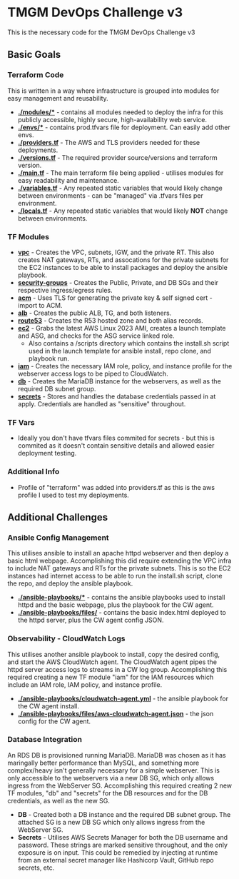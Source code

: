 # TMGM DevOps Challenge v3
This is the necessary code for the TMGM DevOps Challenge v3

## Basic Goals

### Terraform Code
This is written in a way where infrastructure is grouped into modules for easy management and reusability.
- **[./modules/\*](https://github.com/thisismygithubok/tmgm-devops-challenge/tree/main/terraform/modules)** - contains all modules needed to deploy the infra for this publicly accessible, highly secure, high-availability web service.
- **[./envs/\*](https://github.com/thisismygithubok/tmgm-devops-challenge/tree/main/terraform/envs)** - contains prod.tfvars file for deployment. Can easily add other envs.
- **[./providers.tf](https://github.com/thisismygithubok/tmgm-devops-challenge/blob/main/terraform/providers.tf)** - The AWS and TLS providers needed for these deployments.
- **[./versions.tf](https://github.com/thisismygithubok/tmgm-devops-challenge/blob/main/terraform/versions.tf)** - The required provider source/versions and terraform version.
- **[./main.tf](https://github.com/thisismygithubok/tmgm-devops-challenge/blob/main/terraform/main.tf)** - The main terraform file being applied - utilises modules for easy readability and maintenance.
- **[./variables.tf](https://github.com/thisismygithubok/tmgm-devops-challenge/blob/main/terraform/variables.tf)** - Any repeated static variables that would likely change between environments - can be "managed" via .tfvars files per environment.
- **[./locals.tf](https://github.com/thisismygithubok/tmgm-devops-challenge/blob/main/terraform/locals.tf)** - Any repeated static variables that would likely **NOT** change between environments.

### TF Modules
- **[vpc](https://github.com/thisismygithubok/tmgm-devops-challenge/tree/main/terraform/modules/vpc)** - Creates the VPC, subnets, IGW, and the private RT. This also creates NAT gateways, RTs, and assocations for the private subnets for the EC2 instances to be able to install packages and deploy the ansible playbook.
- **[security-groups](https://github.com/thisismygithubok/tmgm-devops-challenge/tree/main/terraform/modules/security-groups)** - Creates the Public, Private, and DB SGs and their respective ingress/egress rules.
- **[acm](https://github.com/thisismygithubok/tmgm-devops-challenge/tree/main/terraform/modules/acm)** - Uses TLS for generating the private key & self signed cert - import to ACM.
- **[alb](https://github.com/thisismygithubok/tmgm-devops-challenge/tree/main/terraform/modules/alb)** - Creates the public ALB, TG, and both listeners.
- **[route53](https://github.com/thisismygithubok/tmgm-devops-challenge/tree/main/terraform/modules/route53)** - Creates the R53 hosted zone and both alias records.
- **[ec2](https://github.com/thisismygithubok/tmgm-devops-challenge/tree/main/terraform/modules/ec2)** - Grabs the latest AWS Linux 2023 AMI, creates a launch template and ASG, and checks for the ASG service linked role.
    - Also contains a /scripts directory which contains the install.sh script used in the launch template for ansible install, repo clone, and playbook run.
- **[iam](https://github.com/thisismygithubok/tmgm-devops-challenge/tree/main/terraform/modules/iam)** - Creates the necessary IAM role, policy, and instance profile for the webserver access logs to be piped to CloudWatch.
- **[db](https://github.com/thisismygithubok/tmgm-devops-challenge/tree/main/terraform/modules/db)** - Creates the MariaDB instance for the webservers, as well as the required DB subnet group.
- **[secrets](https://github.com/thisismygithubok/tmgm-devops-challenge/tree/main/terraform/modules/secrets)** - Stores and handles the database credentials passed in at apply. Credentials are handled as "sensitive" throughout.

### TF Vars
- Ideally you don't have tfvars files commited for secrets - but this is commited as it doesn't contain sensitive details and allowed easier deployment testing.

### Additional Info
- Profile of "terraform" was added into providers.tf as this is the aws profile I used to test my deployments.

## Additional Challenges

### Ansible Config Management
This utilises ansible to install an apache httpd webserver and then deploy a basic html webpage. Accomplishing this did require extending the VPC infra to include NAT gateways and RTs for the private subnets. This is so the EC2 instances had internet access to be able to run the install.sh script, clone the repo, and deploy the ansible playbook.
- **[./ansible-playbooks/\*](https://github.com/thisismygithubok/tmgm-devops-challenge/tree/main/ansible-playbooks)** - contains the ansible playbooks used to install httpd and the basic webpage, plus the playbook for the CW agent.
- **[./ansible-playbooks/files/](https://github.com/thisismygithubok/tmgm-devops-challenge/tree/main/ansible-playbooks/files)** - contains the basic index.html deployed to the httpd server, plus the CW agent config JSON.

### Observability - CloudWatch Logs
This utilises another ansible playbook to install, copy the desired config, and start the AWS CloudWatch agent. The CloudWatch agent pipes the httpd server access logs to streams in a CW log group. Accomplishing this required creating a new TF module "iam" for the IAM resources which include an IAM role, IAM policy, and instance profile.
- **[./ansible-playbooks/cloudwatch-agent.yml](https://github.com/thisismygithubok/tmgm-devops-challenge/blob/main/ansible-playbooks/cloudwatch-agent.yml)** - the ansible playbook for the CW agent install.
- **[./ansible-playbooks/files/aws-cloudwatch-agent.json](https://github.com/thisismygithubok/tmgm-devops-challenge/blob/main/ansible-playbooks/files/aws-cloudwatch-agent.json)** - the json config for the CW agent.

### Database Integration
An RDS DB is provisioned running MariaDB. MariaDB was chosen as it has maringally better performance than MySQL, and something more complex/heavy isn't generally necessary for a simple webserver. This is only accessible to the webservers via a new DB SG, which only allows ingress from the WebServer SG. Accomplishing this required creating 2 new TF modules, "db" and "secrets" for the DB resources and for the DB credentials, as well as the new SG.
- **DB** - Created both a DB instance and the required DB subnet group. The attached SG is a new DB SG which only allows ingress from the WebServer SG.
- **Secrets** - Utilises AWS Secrets Manager for both the DB username and password. These strings are marked sensitive throughout, and the only exposure is on input. This could be remedied by injecting at runtime from an external secret manager like Hashicorp Vault, GitHub repo secrets, etc.
